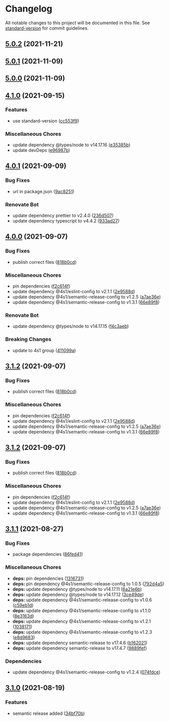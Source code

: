 # Changelog

All notable changes to this project will be documented in this file. See [standard-version](https://github.com/conventional-changelog/standard-version) for commit guidelines.

## [5.0.2](https://gitlab.com/4s1/snow-white-shared/compare/v5.0.1...v5.0.2) (2021-11-21)

## [5.0.1](https://gitlab.com/4s1/snow-white-shared/compare/v5.0.0...v5.0.1) (2021-11-09)

## [5.0.0](https://gitlab.com/4s1/snow-white-shared/compare/v4.1.0...v5.0.0) (2021-11-09)

## [4.1.0](https://gitlab.com/4s1/snow-white-api/compare/v4.0.1...v4.1.0) (2021-09-15)

### Features

- use standard-version ([cc553f9](https://gitlab.com/4s1/snow-white-api/commit/cc553f9c13567e6bc9fbe3795ab735e7e6d4c2ce))

### Miscellaneous Chores

- update dependency @types/node to v14.17.16 ([e35385b](https://gitlab.com/4s1/snow-white-api/commit/e35385b4fa2f5ef22b669ef94f598d35ae05f03e))
- update devDeps ([e96987b](https://gitlab.com/4s1/snow-white-api/commit/e96987bd476447c2a25b565bb248ed89664c852f))

## [4.0.1](https://gitlab.com/4s1/snow-white-api/compare/v4.0.0...v4.0.1) (2021-09-09)

### Bug Fixes

- url in package.json ([9ac8251](https://gitlab.com/4s1/snow-white-api/commit/9ac8251e2fa40e4dc276b7d06ccbfa74cc2bbe0e))

### Renovate Bot

- update dependency prettier to v2.4.0 ([236d507](https://gitlab.com/4s1/snow-white-api/commit/236d507b4f85ceb19e11030fa8b891a6df003728))
- update dependency typescript to v4.4.2 ([933ad27](https://gitlab.com/4s1/snow-white-api/commit/933ad27a31889d8c7d822d38f2d630c65ec08200))

## [4.0.0](https://gitlab.com/4s1/snow-white-api/compare/v3.1.1...v4.0.0) (2021-09-07)

### Bug Fixes

- publish correct files ([818b0cd](https://gitlab.com/4s1/snow-white-api/commit/818b0cd87aa18ba22cad9f3b7d3e9a4aead78eb9))

### Miscellaneous Chores

- pin dependencies ([f2c614f](https://gitlab.com/4s1/snow-white-api/commit/f2c614ffa7ffda901d031081b761a76b02eea26a))
- update dependency @4s1/eslint-config to v2.1.1 ([2e9588d](https://gitlab.com/4s1/snow-white-api/commit/2e9588d4f3f6bd17157d68c7e1820d28d1c7fb85))
- update dependency @4s1/semantic-release-config to v1.2.5 ([a7ae36e](https://gitlab.com/4s1/snow-white-api/commit/a7ae36e229b14715d3c863153344d54397af8dd5))
- update dependency @4s1/semantic-release-config to v1.3.1 ([66e89f8](https://gitlab.com/4s1/snow-white-api/commit/66e89f8a27b0b9424f2dfc19ad97f9550149fb89))

### Renovate Bot

- update dependency @types/node to v14.17.15 ([f4c3aeb](https://gitlab.com/4s1/snow-white-api/commit/f4c3aebc2a5640057708e0ff7dbb55c68d9c7a56))

### Breaking Changes

- update to 4s1 group ([411099a](https://gitlab.com/4s1/snow-white-api/commit/411099ab5b00ceacf459a32267a05a296cfcde51))

## [3.1.2](https://gitlab.com/4s1/snow-white-api/compare/v3.1.1...v3.1.2) (2021-09-07)

### Bug Fixes

- publish correct files ([818b0cd](https://gitlab.com/4s1/snow-white-api/commit/818b0cd87aa18ba22cad9f3b7d3e9a4aead78eb9))

### Miscellaneous Chores

- pin dependencies ([f2c614f](https://gitlab.com/4s1/snow-white-api/commit/f2c614ffa7ffda901d031081b761a76b02eea26a))
- update dependency @4s1/eslint-config to v2.1.1 ([2e9588d](https://gitlab.com/4s1/snow-white-api/commit/2e9588d4f3f6bd17157d68c7e1820d28d1c7fb85))
- update dependency @4s1/semantic-release-config to v1.2.5 ([a7ae36e](https://gitlab.com/4s1/snow-white-api/commit/a7ae36e229b14715d3c863153344d54397af8dd5))
- update dependency @4s1/semantic-release-config to v1.3.1 ([66e89f8](https://gitlab.com/4s1/snow-white-api/commit/66e89f8a27b0b9424f2dfc19ad97f9550149fb89))

## [3.1.2](https://gitlab.com/4s1/snow-white-api/compare/v3.1.1...v3.1.2) (2021-09-07)

### Bug Fixes

- publish correct files ([818b0cd](https://gitlab.com/4s1/snow-white-api/commit/818b0cd87aa18ba22cad9f3b7d3e9a4aead78eb9))

### Miscellaneous Chores

- pin dependencies ([f2c614f](https://gitlab.com/4s1/snow-white-api/commit/f2c614ffa7ffda901d031081b761a76b02eea26a))
- update dependency @4s1/eslint-config to v2.1.1 ([2e9588d](https://gitlab.com/4s1/snow-white-api/commit/2e9588d4f3f6bd17157d68c7e1820d28d1c7fb85))
- update dependency @4s1/semantic-release-config to v1.2.5 ([a7ae36e](https://gitlab.com/4s1/snow-white-api/commit/a7ae36e229b14715d3c863153344d54397af8dd5))
- update dependency @4s1/semantic-release-config to v1.3.1 ([66e89f8](https://gitlab.com/4s1/snow-white-api/commit/66e89f8a27b0b9424f2dfc19ad97f9550149fb89))

## [3.1.1](https://gitlab.com/4s1/snow-white-api/compare/v3.1.0...v3.1.1) (2021-08-27)

### Bug Fixes

- package dependencies ([86fed41](https://gitlab.com/4s1/snow-white-api/commit/86fed41617512e050656caf049639c93c4b357d6))

### Miscellaneous Chores

- **deps:** pin dependencies ([1316731](https://gitlab.com/4s1/snow-white-api/commit/1316731c1e38789a90789f993501e85e55b28904))
- **deps:** pin dependency @4s1/semantic-release-config to 1.0.5 ([792d4a5](https://gitlab.com/4s1/snow-white-api/commit/792d4a5e824bc881de68641ced16e62bce15e428))
- **deps:** update dependency @types/node to v14.17.11 ([6a21e6b](https://gitlab.com/4s1/snow-white-api/commit/6a21e6b32105df260ed17488f941c50e172c808a))
- **deps:** update dependency @types/node to v14.17.12 ([3ce49de](https://gitlab.com/4s1/snow-white-api/commit/3ce49de95475be3c424ef37457879a3b1c5da44b))
- **deps:** update dependency @4s1/semantic-release-config to v1.0.6 ([c59eb1d](https://gitlab.com/4s1/snow-white-api/commit/c59eb1d48d64e4d0ca3ffe2f51294a6afadb2bd2))
- **deps:** update dependency @4s1/semantic-release-config to v1.1.0 ([8e3163d](https://gitlab.com/4s1/snow-white-api/commit/8e3163d3b0aa0614eb30435563b30d623c270def))
- **deps:** update dependency @4s1/semantic-release-config to v1.2.1 ([1038171](https://gitlab.com/4s1/snow-white-api/commit/10381714b2a05c0e229e4a41f42dc62135d78e20))
- **deps:** update dependency @4s1/semantic-release-config to v1.2.3 ([e8d9683](https://gitlab.com/4s1/snow-white-api/commit/e8d96838a779a7a9daaefa42b16eb04deb3032b2))
- **deps:** update dependency semantic-release to v17.4.6 ([b162021](https://gitlab.com/4s1/snow-white-api/commit/b162021dcab9e8425e495abf2f825fa287be03b2))
- **deps:** update dependency semantic-release to v17.4.7 ([9889fef](https://gitlab.com/4s1/snow-white-api/commit/9889fefa4857ca82fd0136e129264dff0b64db15))

### Dependencies

- update dependency @4s1/semantic-release-config to v1.2.4 ([074fdce](https://gitlab.com/4s1/snow-white-api/commit/074fdce0129583d10de5e9e81fdaf42627842a3f))

## [3.1.0](https://gitlab.com/4s1/snow-white-api/compare/v3.0.1...v3.1.0) (2021-08-19)

### Features

- semantic release added ([34bf70b](https://gitlab.com/4s1/snow-white-api/commit/34bf70b88f7fbf443fca3d6bb87fbbad49903adb))
